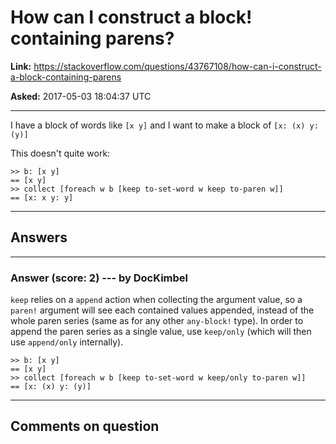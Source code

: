 # How can I construct a block! containing parens?

**Link:**
<https://stackoverflow.com/questions/43767108/how-can-i-construct-a-block-containing-parens>

**Asked:** 2017-05-03 18:04:37 UTC

------------------------------------------------------------------------

I have a block of words like `[x y]` and I want to make a block of
`[x: (x) y: (y)]`

This doesn\'t quite work:

    >> b: [x y]
    == [x y]
    >> collect [foreach w b [keep to-set-word w keep to-paren w]]
    == [x: x y: y]

------------------------------------------------------------------------

## Answers

------------------------------------------------------------------------

### Answer (score: 2) --- by DocKimbel

`keep` relies on a `append` action when collecting the argument value,
so a `paren!` argument will see each contained values appended, instead
of the whole paren series (same as for any other `any-block!` type). In
order to append the paren series as a single value, use `keep/only`
(which will then use `append/only` internally).

    >> b: [x y]
    == [x y]
    >> collect [foreach w b [keep to-set-word w keep/only to-paren w]]
    == [x: (x) y: (y)]

------------------------------------------------------------------------

## Comments on question
